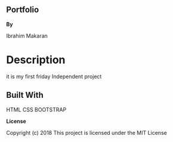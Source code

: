 ## Portfolio

**By**

Ibrahim Makaran

# Description

it is my first friday Independent project


## Built With


HTML CSS BOOTSTRAP

**License**

  Copyright (c) 2018 This project is licensed under the MIT License
